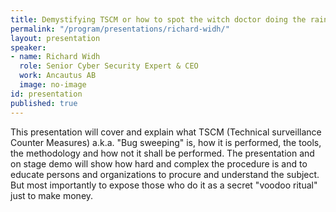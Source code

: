 ```yaml
---
title: Demystifying TSCM or how to spot the witch doctor doing the raindance
permalink: "/program/presentations/richard-widh/"
layout: presentation
speaker:
- name: Richard Widh
  role: Senior Cyber Security Expert & CEO
  work: Ancautus AB
  image: no-image
id: presentation
published: true
---
```


This presentation will cover and explain what TSCM (Technical surveillance Counter Measures) a.k.a. "Bug sweeping" is, how it is performed, the tools, the methodology and how not it shall be performed. The presentation and on stage demo will show how hard and complex the procedure is and to educate persons and organizations to procure and understand the subject. But most importantly to expose those who do it as a secret "voodoo ritual" just to make money.